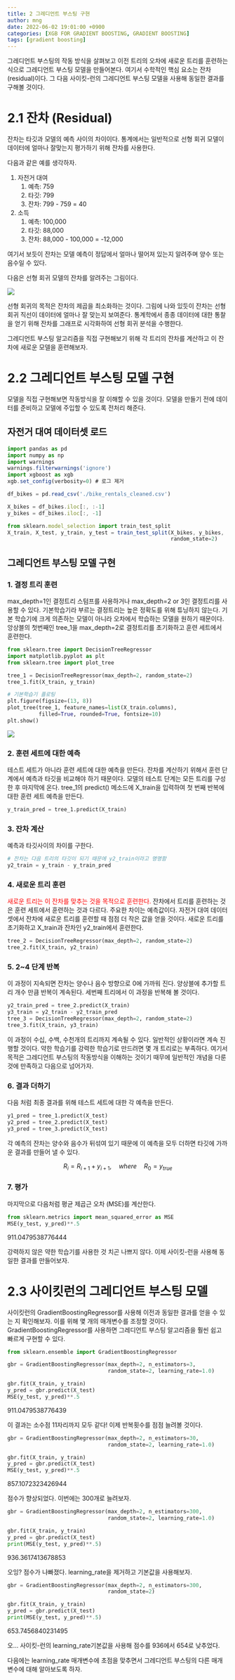 ```yaml
---
title: 2 그레디언트 부스팅 구현
author: mng
date: 2022-06-02 19:01:00 +0900
categories: [XGB FOR GRADIENT BOOSTING, GRADIENT BOOSTING]
tags: [gradient boosting]
---
```


그레디언트 부스팅의 작동 방식을 살펴보고 이전 트리의 오차에 새로운 트리를 훈련하는 식으로 그레디언트 부스팅 모델을 만들어본다. 여기서 수학적인 핵심 요소는 잔차(residual)이다. 그 다음 사이킷-런의 그레디언트 부스팅 모델을 사용해 동일한 결과를 구해볼 것이다.

# 2.1 잔차 (Residual)

잔차는 타깃과 모델의 예측 사이의 차이이다. 통계에서는 일반적으로 선형 회귀 모델이 데이터에 얼마나 잘맞는지 평가하기 위해 잔차를 사용한다.

다음과 같은 예를 생각하자.

1. 자전거 대여
    1. 예측: 759
    2. 타깃: 799
    3. 잔차: 799 - 759 = 40
2. 소득
    1. 예측: 100,000
    2. 타깃: 88,000
    3. 잔차: 88,000 - 100,000 = -12,000

여기서 보듯이 잔차는 모델 예측이 정답에서 얼마나 떨어져 있는지 알려주며 양수 또는 음수일  수 있다.

다음은 선형 회귀 모델의 잔차를 알려주는 그림이다.

<img src="/assets/img/make-gbmodel/fig1.png">

선형 회귀의 목적은 잔차의 제곱을 최소화하는 것이다. 그림에 나와 있듯이 잔차는 선형 회귀 직선이 데이터에 얼마나 잘 맞는지 보여준다. 통계학에서 종종 데이터에 대한 통찰을 얻기 위해 잔차를 그래프로 시각화하여 선형 회귀 분석을 수행한다.

그레디언트 부스팅 알고리즘을 직접 구현해보기 위해 각 트리의 잔차를 계산하고 이 잔차에 새로운 모델을 훈련해보자.

# 2.2 그레디언트 부스팅 모델 구현

모델을 직접 구현해보면 작동방식을 잘 이해할 수 있을 것이다. 모델을 만들기 전에 데이터를 준비하고 모델에 주입할 수 있도록 전처리 해준다.

## 자전거 대여 데이터셋 로드

```jsx
import pandas as pd
import numpy as np
import warnings
warnings.filterwarnings('ignore')
import xgboost as xgb
xgb.set_config(verbosity=0) # 로그 제거

df_bikes = pd.read_csv('./bike_rentals_cleaned.csv')

X_bikes = df_bikes.iloc[:, :-1]
y_bikes = df_bikes.iloc[:, -1]

from sklearn.model_selection import train_test_split
X_train, X_test, y_train, y_test = train_test_split(X_bikes, y_bikes,
                                                    random_state=2)
```

## 그레디언트 부스팅 모델 구현

### 1. 결정 트리 훈련

max_depth=1인 결정트리 스텀프를 사용하거나 max_depth=2 or 3인 결정트리를 사용할 수 있다. 기본학습기라 부르는 결정트리는 높은 정확도를 위해 튜닝하지 않는다. 기본 학습기에 크게 의존하는 모델이 아니라 오차에서 학습하는 모델을 원하기 때문이다. 앙상블의 첫번째인 tree_1을 max_depth=2로 결정트리를 초기화하고 훈련 세트에서 훈련한다.

```python
from sklearn.tree import DecisionTreeRegressor
import matplotlib.pyplot as plt
from sklearn.tree import plot_tree

tree_1 = DecisionTreeRegressor(max_depth=2, random_state=2)
tree_1.fit(X_train, y_train)

# 기본학습기 플로팅
plt.figure(figsize=(13, 8))
plot_tree(tree_1, feature_names=list(X_train.columns),
          filled=True, rounded=True, fontsize=10)
plt.show()
```

<img src="/assets/img/make-gbmodel/fig2.png">

### 2. 훈련 세트에 대한 예측

테스트 세트가 아니라 훈련 세트에 대한 예측을 만든다. 잔차를 계산하기 위해서 훈련 단계에서 예측과 타깃을 비교해야 하기 때문이다. 모델의 테스트 단계는 모든 트리를 구성한 후 마지막에 온다. tree_1의 predict() 메소드에 X_train을 입력하여 첫 번째 반복에 대한 훈련 세트 예측을 만든다.

```python
y_train_pred = tree_1.predict(X_train)
```

### 3. 잔차 계산

예측과 타깃사이의 차이를 구한다.

```python
# 잔차는 다음 트리의 타깃이 되기 때문에 y2_train이라고 명명함
y2_train = y_train - y_train_pred
```

### 4. 새로운 트리 훈련

<span style="color:red">
새로운 트리는 이 잔차를 맞추는 것을 목적으로 훈련한다.
</span>
잔차에서 트리를 훈련하는 것은 훈련 세트에서 훈련하는 것과 다르다. 주요한 차이는 예측값이다. 자전거 대여 데이터셋에서 잔차에 새로운 트리를 훈련할 때 점점 더 작은 값을 얻을 것이다. 새로운 트리를 초기화하고 X_train과 잔차인 y2_train에서 훈련한다.

```python
tree_2 = DecisionTreeRegressor(max_depth=2, random_state=2)
tree_2.fit(X_train, y2_train)
```

### 5. 2~4 단계 반복

이 과정이 지속되면 잔차는 양수나 음수 방향으로 0에 가까워 진다. 양상블에 추가할 트리 개수 만큼 반복이 계속된다. 세번째 트리에서 이 과정을 반복해 볼 것이다.

```python
y2_train_pred = tree_2.predict(X_train)
y3_train = y2_train - y2_train_pred
tree_3 = DecisionTreeRegressor(max_depth=2, random_state=2)
tree_3.fit(X_train, y3_train)
```

이 과정이 수십, 수백, 수천개의 트리까지 계속될 수 있다. 일반적인 상황이라면 계속 진행할 것이다. 약한 학습기를 강력한 학습기로 만드려면 몇 개 트리로는 부족하다. 여기서 목적은 그레디언트 부스팅의 작동방식을 이해하는 것이기 때무에 일반적인 개념을 다룬 것에 만족하고 다음으로 넘어가자.

### 6. 결과 더하기

다음 처럼 최종 결과를 위해 테스트 세트에 대한 각 예측을 만든다.

```python
y1_pred = tree_1.predict(X_test)
y2_pred = tree_2.predict(X_test)
y3_pred = tree_3.predict(X_test)
```

각 예측의 잔차는 양수와 음수가 뒤섞여 있기 때문에 이 예측을 모두 더하면 타깃에 가까운 결과를 만들어 낼 수 있다.

$$
R_i = R_{i+1}+y_{i+1}, \quad where  \quad
R_0=y_{true}
$$

### 7. 평가

마지막으로 다음처럼 평균 제곱근 오차 (MSE)를 계산한다.

```python
from sklearn.metrics import mean_squared_error as MSE
MSE(y_test, y_pred)**.5
```

911.0479538776444

강력하지 않은 약한 학습기를 사용한 것 치곤 나쁘지 않다. 이제 사이킷-런을 사용해 동일한 결과를 만들어보자.

# 2.3 사이킷런의 그레디언트 부스팅 모델

사이킷런의 GradientBoostingRegressor를 사용해 이전과 동일한 결과를 얻을 수 있는 지 확인해보자. 이를 위해 몇 개의 매개변수를 조정할 것이다. GradientBoostingRegressor를 사용하면 그레디언트 부스팅 알고리즘을 훨씬 쉽고 빠르게 구현할 수 있다.

```python
from sklearn.ensemble import GradientBoostingRegressor

gbr = GradientBoostingRegressor(max_depth=2, n_estimators=3,
                                random_state=2, learning_rate=1.0)

gbr.fit(X_train, y_train)
y_pred = gbr.predict(X_test)
MSE(y_test, y_pred)**.5
```

911.0479538776439

이 결과는 소수점 11자리까지 모두 같다! 이제 반복횟수를 점점 늘려볼 것이다.

```python
gbr = GradientBoostingRegressor(max_depth=2, n_estimators=30,
                                random_state=2, learning_rate=1.0)

gbr.fit(X_train, y_train)
y_pred = gbr.predict(X_test)
MSE(y_test, y_pred)**.5
```

857.1072323426944

점수가 향상되었다. 이번에는 300개로 늘려보자.

```python
gbr = GradientBoostingRegressor(max_depth=2, n_estimators=300,
                                random_state=2, learning_rate=1.0)

gbr.fit(X_train, y_train)
y_pred = gbr.predict(X_test)
print(MSE(y_test, y_pred)**.5)
```

936.3617413678853

오잉? 점수가 나빠졌다. learning_rate을 제거하고 기본값을 사용해보자.

```python
gbr = GradientBoostingRegressor(max_depth=2, n_estimators=300,
                                random_state=2)

gbr.fit(X_train, y_train)
y_pred = gbr.predict(X_test)
print(MSE(y_test, y_pred)**.5)
```

653.7456840231495

오… 사이킷-런의 learning_rate기본값을 사용해 점수를 936에서 654로 낮추었다.

다음에는 learning_rate 매개변수에 초점을 맞추면서 그레디언트 부스팅의 다른 매개변수에 대해 알아보도록 하자.
